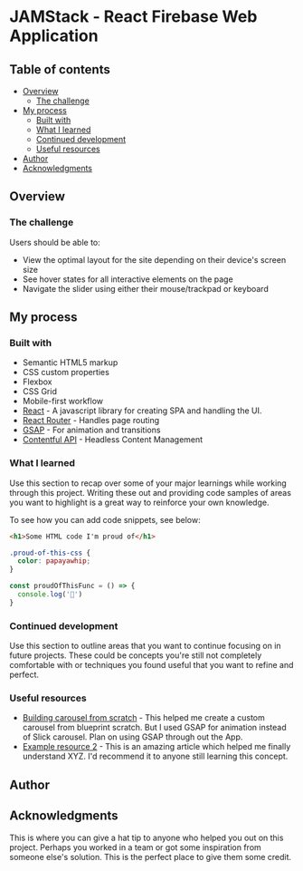 # JAMStack - React Firebase Web Application 

## Table of contents

- [Overview](#overview)
  - [The challenge](#the-challenge)
- [My process](#my-process)
  - [Built with](#built-with)
  - [What I learned](#what-i-learned)
  - [Continued development](#continued-development)
  - [Useful resources](#useful-resources)
- [Author](#author)
- [Acknowledgments](#acknowledgments)

## Overview

### The challenge

Users should be able to:

- View the optimal layout for the site depending on their device's screen size
- See hover states for all interactive elements on the page
- Navigate the slider using either their mouse/trackpad or keyboard

## My process

### Built with

- Semantic HTML5 markup
- CSS custom properties
- Flexbox
- CSS Grid
- Mobile-first workflow
- [React](https://reactjs.org/) - A javascript library for creating SPA and handling the UI.
- [React Router](https://reactrouter.com/web/guides/quick-start) - Handles page routing
- [GSAP](https://greensock.com/gsap/) - For animation and transitions
- [Contentful API](https://www.contentful.com/) - Headless Content Management 

### What I learned

Use this section to recap over some of your major learnings while working through this project. Writing these out and providing code samples of areas you want to highlight is a great way to reinforce your own knowledge.

To see how you can add code snippets, see below:

```html
<h1>Some HTML code I'm proud of</h1>
```
```css
.proud-of-this-css {
  color: papayawhip;
}
```
```js
const proudOfThisFunc = () => {
  console.log('🎉')
}
```

### Continued development

Use this section to outline areas that you want to continue focusing on in future projects. These could be concepts you're still not completely comfortable with or techniques you found useful that you want to refine and perfect.

### Useful resources

- [Building carousel from scratch](https://www.newline.co/@andreeamaco/react-carousel-building-the-component-from-scratch-vs-using-a-library--7da468d4) - This helped me create a custom carousel from blueprint scratch. But I used GSAP for animation instead of Slick carousel. Plan on using GSAP through out the App.
- [Example resource 2](https://www.example.com) - This is an amazing article which helped me finally understand XYZ. I'd recommend it to anyone still learning this concept.

## Author

## Acknowledgments

This is where you can give a hat tip to anyone who helped you out on this project. Perhaps you worked in a team or got some inspiration from someone else's solution. This is the perfect place to give them some credit.
